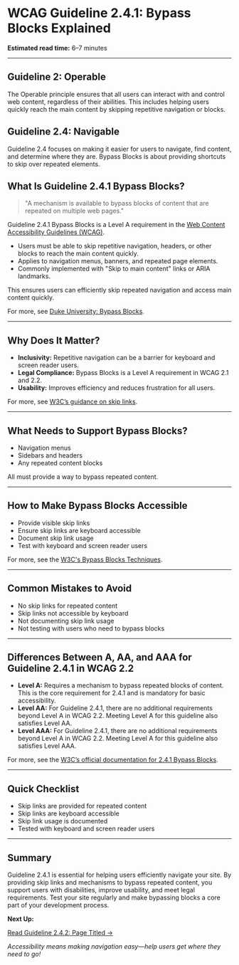 <!--
title: 2.4.1 - Bypass Blocks
series: Making the Web Accessible for All
description: A practical guide to WCAG Guideline 2.4.1 (Bypass Blocks)—what it means, why it matters, and how to help users skip repetitive content.
keywords: wcag 2.4.1, bypass blocks, skip links, accessibility, web standards, digital inclusion
image: WCAG-Series-2.4.1.png
imageAlt: Blue text on yellow background saying, "Web Content Accessibiilty Guiedlines (WCAG) 2.4.1 Explained, Bypass Blocks"
status: published
date: 2025-07-03
excerpt: This guideline ensures users can skip repetitive content to access main content quickly.
-->

# **WCAG Guideline 2.4.1: Bypass Blocks Explained**

**Estimated read time:** 6–7 minutes

---

## **Guideline 2: Operable**

The Operable principle ensures that all users can interact with and control web content, regardless of their abilities. This includes helping users quickly reach the main content by skipping repetitive navigation or blocks.

## **Guideline 2.4: Navigable**

Guideline 2.4 focuses on making it easier for users to navigate, find content, and determine where they are. Bypass Blocks is about providing shortcuts to skip over repeated elements.

## **What Is Guideline 2.4.1 Bypass Blocks?**

<!-- [Illustration: User activating a skip link to bypass navigation] -->

> "A mechanism is available to bypass blocks of content that are repeated on multiple web pages."

Guideline 2.4.1 Bypass Blocks is a Level A requirement in the [Web Content Accessibility Guidelines (WCAG)](https://www.w3.org/WAI/WCAG22/quickref/#bypass-blocks).

- Users must be able to skip repetitive navigation, headers, or other blocks to reach the main content quickly.
- Applies to navigation menus, banners, and repeated page elements.
- Commonly implemented with "Skip to main content" links or ARIA landmarks.

This ensures users can efficiently skip repeated navigation and access main content quickly.

For more, see [Duke University: Bypass Blocks](https://web.accessibility.duke.edu/bypass-blocks/).

---

## **Why Does It Matter?**

<!-- [Infographic: User skipping navigation, focus indicator, and main content] -->

- **Inclusivity:** Repetitive navigation can be a barrier for keyboard and screen reader users.
- **Legal Compliance:** Bypass Blocks is a Level A requirement in WCAG 2.1 and 2.2.
- **Usability:** Improves efficiency and reduces frustration for all users.

For more, see [W3C’s guidance on skip links](https://www.w3.org/WAI/WCAG22/Understanding/bypass-blocks.html).

---

## **What Needs to Support Bypass Blocks?**

<!-- [Grid: Navigation menus, sidebars, headers, all with skip icons] -->

- Navigation menus
- Sidebars and headers
- Any repeated content blocks

All must provide a way to bypass repeated content.

---

## **How to Make Bypass Blocks Accessible**

<!-- [Side-by-side code snippets: Skip link, no skip link]
[Example: Settings panel for skip links] -->

- Provide visible skip links
- Ensure skip links are keyboard accessible
- Document skip link usage
- Test with keyboard and screen reader users

For more, see the [W3C's Bypass Blocks Techniques](https://www.w3.org/WAI/WCAG22/Techniques/general/G1).

---

## **Common Mistakes to Avoid**

<!-- [Do/Don't graphic: Left side with skip link, right side with no skip link] -->

- No skip links for repeated content
- Skip links not accessible by keyboard
- Not documenting skip link usage
- Not testing with users who need to bypass blocks

---

## **Differences Between A, AA, and AAA for Guideline 2.4.1 in WCAG 2.2**

<!-- [Infographic: Three columns labeled A, AA, AAA with example requirements for each] -->

- **Level A:** Requires a mechanism to bypass repeated blocks of content. This is the core requirement for 2.4.1 and is mandatory for basic accessibility.
- **Level AA:** For Guideline 2.4.1, there are no additional requirements beyond Level A in WCAG 2.2. Meeting Level A for this guideline also satisfies Level AA.
- **Level AAA:** For Guideline 2.4.1, there are no additional requirements beyond Level A in WCAG 2.2. Meeting Level A for this guideline also satisfies Level AAA.

For more, see the [W3C’s official documentation for 2.4.1 Bypass Blocks](https://www.w3.org/WAI/WCAG22/Understanding/bypass-blocks.html).

---

## **Quick Checklist**

<!-- [Checklist graphic: Icons for each item (skip, navigation, main content, etc.)] -->

- Skip links are provided for repeated content
- Skip links are keyboard accessible
- Skip link usage is documented
- Tested with keyboard and screen reader users

---

## **Summary**

<!-- [Illustration: User using a skip link in a web app] -->

Guideline 2.4.1 is essential for helping users efficiently navigate your site. By providing skip links and mechanisms to bypass repeated content, you support users with disabilities, improve usability, and meet legal requirements. Test your site regularly and make bypassing blocks a core part of your development process.

**Next Up:**

[Read Guideline 2.4.2: Page Titled →](WCAG-Guideline-2-4-2-Page-Titled-Explained)

*Accessibility means making navigation easy—help users get where they need to go!*
